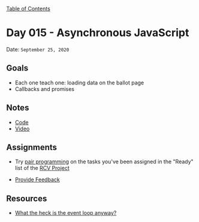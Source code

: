 [Table of Contents](../../README.md)

# Day 015 - Asynchronous JavaScript

Date: `September 25, 2020`

## Goals

- Each one teach one: loading data on the ballot page
- Callbacks and promises

## Notes

- [Code](./code)
- [Video](https://www.youtube.com/watch?v=cXYTtlfCsz4)

## Assignments

- Try [pair programming](https://martinfowler.com/articles/on-pair-programming.html#DriverAndNavigator) on the tasks you've been assigned in the "Ready" list of the [RCV Project](https://trello.com/b/MNt2GNBJ/ranked-choice-voting-backlog)
* [Provide Feedback](https://docs.google.com/forms/d/e/1FAIpQLScugCfY_PZ5JJGPyv_y-cjqCYkjxCsNlYnNV1RGEykxzhDVZg/viewform?usp=sf_link)

## Resources

- [What the heck is the event loop anyway?](https://youtu.be/8aGhZQkoFbQ)

